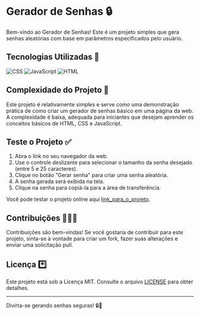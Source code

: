 # Gerador de Senhas :lock:

Bem-vindo ao Gerador de Senhas! Este é um projeto simples que gera senhas aleatórias com base em parâmetros especificados pelo usuário.

## Tecnologias Utilizadas 🔋

  
  <img alt="CSS" src="https://img.shields.io/badge/CSS-1572B6?logo=css3&logoColor=white&style=for-the-badge" />
 <img alt="JavaScript" src="https://img.shields.io/badge/JavaScript-F7DF1E?logo=javascript&logoColor=black&style=for-the-badge" />
  <img alt="HTML" src="https://img.shields.io/badge/HTML-E34F26?logo=html5&logoColor=white&style=for-the-badge" />


## Complexidade do Projeto 😬

Este projeto é relativamente simples e serve como uma demonstração prática de como criar um gerador de senhas básico em uma página da web. A complexidade é baixa, adequada para iniciantes que desejam aprender os conceitos básicos de HTML, CSS e JavaScript.


## Teste o Projeto :white_check_mark:
1. Abra o link no seu navegador da web.
2. Use o controle deslizante para selecionar o tamanho da senha desejado (entre 5 e 25 caracteres).
3. Clique no botão "Gerar senha" para criar uma senha aleatória.
4. A senha gerada será exibida na tela.
5. Clique na senha para copiá-la para a área de transferência.

Você pode testar o projeto online aqui [link_para_o_projeto](https://deft-scone-fccba5.netlify.app/).

## Contribuições 👨‍👩‍👦

Contribuições são bem-vindas! Se você gostaria de contribuir para este projeto, sinta-se à vontade para criar um fork, fazer suas alterações e enviar uma solicitação pull.

## Licença *️⃣

Este projeto está sob a Licença MIT. Consulte o arquivo [LICENSE](LICENSE) para obter detalhes.

---

Divirta-se gerando senhas seguras! 🔒🔑
